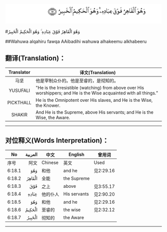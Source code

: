 ![006:018](images/006_018.gif)

#وَهُوَ الْقَاهِرُ فَوْقَ عِبَادِهِ ۚ وَهُوَ الْحَكِيمُ الْخَبِيرُ 

##Wahuwa alqahiru fawqa AAibadihi wahuwa alhakeemu alkhabeeru 

## 翻译(Translation)：

| Translator | 译文(Translation)                                            |
| :--------: | ------------------------------------------------------------ |
|    马坚    | 他是宰制众仆的。他是至睿的，是彻知的。                       |
|  YUSUFALI  | "He is the Irresistible (watching) from above over His worshippers; and He is the Wise acquainted with all things." |
| PICKTHALL  | He is the Omnipotent over His slaves, and He is the Wise, the Knower. |
|   SHAKIR   | And He is the Supreme, above His servants; and He is the Wise, the Aware. |

---

## 对位释义(Words Interpretation)：

| No   | العربية | 中文    | English | 曾用词 |
| ---- | ------: | ------- | ------- | ------ |
| 序号 |    阿文 | Chinese | 英文    | Used   |
| 6:18.1 | وَهُوَ    | 和他     | and he       | 见2:29.16 |
| 6:18.2 | الْقَاهِرُ | 全能     | the Supreme  |           |
| 6:18.3 | فَوْقَ    | 之上     | above        | 见3:55.17 |
| 6:18.4 | عِبَادِهِ  | 他的仆人 | His servants | 见2:90.20 |
| 6:18.5 | وَهُوَ    | 和他     | and he       | 见2:29.16 |
| 6:18.6 | الْحَكِيمُ | 至睿的   | the wise     | 见2:32.12 |
| 6:18.7 | الْخَبِيرُ | 彻知的   | the Aware    |           |

---
